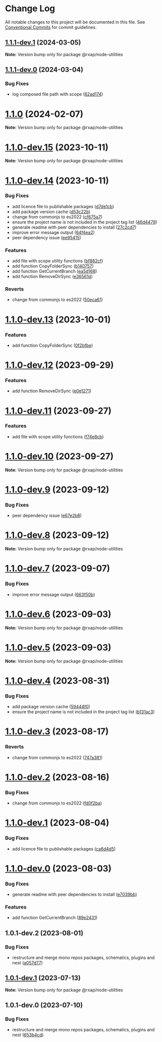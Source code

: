 # Change Log

All notable changes to this project will be documented in this file.
See [Conventional Commits](https://conventionalcommits.org) for commit guidelines.

## [1.1.1-dev.1](https://gitlab.com/rxap/packages/compare/@rxap/node-utilities@1.1.1-dev.0...@rxap/node-utilities@1.1.1-dev.1) (2024-03-05)

**Note:** Version bump only for package @rxap/node-utilities

## [1.1.1-dev.0](https://gitlab.com/rxap/packages/compare/@rxap/node-utilities@1.1.0...@rxap/node-utilities@1.1.1-dev.0) (2024-03-04)

### Bug Fixes

- log composed file path with scope ([62ad174](https://gitlab.com/rxap/packages/commit/62ad174539788e87b10909cb32e1516e57218a06))

# [1.1.0](https://gitlab.com/rxap/packages/compare/@rxap/node-utilities@1.1.0-dev.15...@rxap/node-utilities@1.1.0) (2024-02-07)

**Note:** Version bump only for package @rxap/node-utilities

# [1.1.0-dev.15](https://gitlab.com/rxap/packages/compare/@rxap/node-utilities@1.1.0-dev.14...@rxap/node-utilities@1.1.0-dev.15) (2023-10-11)

**Note:** Version bump only for package @rxap/node-utilities

# [1.1.0-dev.14](https://gitlab.com/rxap/packages/compare/@rxap/node-utilities@1.0.1-dev.1...@rxap/node-utilities@1.1.0-dev.14) (2023-10-11)

### Bug Fixes

- add licence file to publishable packages ([d7de1cb](https://gitlab.com/rxap/packages/commit/d7de1cb9db1bd1628f37084e3b0ffd1755aa75f6))
- add package version cache ([d53c22b](https://gitlab.com/rxap/packages/commit/d53c22b2879d9ea39a3f05e92dfc3a66c92e22ae))
- change from commonjs to es2022 ([cf675a7](https://gitlab.com/rxap/packages/commit/cf675a7254de9ce4b269264df59794dd42fcbd8b))
- ensure the project name is not included in the project tag list ([46d4479](https://gitlab.com/rxap/packages/commit/46d44798258ea1b20df9d4408b9c0809f55027b2))
- generate readme with peer dependencies to install ([27c2cd7](https://gitlab.com/rxap/packages/commit/27c2cd7d98f0c8a499b8c30719f49d69e4970ae9))
- improve error message output ([64f4ea2](https://gitlab.com/rxap/packages/commit/64f4ea2c74bc95facf5d51d524c0ddf6351eeb4d))
- peer dependency issue ([ee95415](https://gitlab.com/rxap/packages/commit/ee95415370d9ef2396916d6c25061a0df791034a))

### Features

- add file with scope utility functions ([bf882cf](https://gitlab.com/rxap/packages/commit/bf882cf979c5095f3175c01f9bd68b903dd08d38))
- add function CopyFolderSync ([b140757](https://gitlab.com/rxap/packages/commit/b14075764c3a25c5df6aab16d73a0305443a930a))
- add function GetCurrentBranch ([ea5d168](https://gitlab.com/rxap/packages/commit/ea5d16831594404865bd77eb3b673cfcd687d577))
- add function RemoveDirSync ([e36561d](https://gitlab.com/rxap/packages/commit/e36561d456717a2a3311a2fe9bd35f1d71842609))

### Reverts

- change from commonjs to es2022 ([50eca61](https://gitlab.com/rxap/packages/commit/50eca61e9a89388d1cfeefb8b1029b302b6f307e))

# [1.1.0-dev.13](https://gitlab.com/rxap/packages/compare/@rxap/node-utilities@1.1.0-dev.12...@rxap/node-utilities@1.1.0-dev.13) (2023-10-01)

### Features

- add function CopyFolderSync ([0f2bfbe](https://gitlab.com/rxap/packages/commit/0f2bfbeea982f49278d5142d094c62d84cddc6bf))

# [1.1.0-dev.12](https://gitlab.com/rxap/packages/compare/@rxap/node-utilities@1.1.0-dev.11...@rxap/node-utilities@1.1.0-dev.12) (2023-09-29)

### Features

- add function RemoveDirSync ([e0e1271](https://gitlab.com/rxap/packages/commit/e0e127195cbcfebee4d9bda0a77bda92fff8b4af))

# [1.1.0-dev.11](https://gitlab.com/rxap/packages/compare/@rxap/node-utilities@1.1.0-dev.10...@rxap/node-utilities@1.1.0-dev.11) (2023-09-27)

### Features

- add file with scope utility functions ([f74e8cb](https://gitlab.com/rxap/packages/commit/f74e8cb8465b43190f222d4a04f644a6eeb66a71))

# [1.1.0-dev.10](https://gitlab.com/rxap/packages/compare/@rxap/node-utilities@1.1.0-dev.9...@rxap/node-utilities@1.1.0-dev.10) (2023-09-27)

**Note:** Version bump only for package @rxap/node-utilities

# [1.1.0-dev.9](https://gitlab.com/rxap/packages/compare/@rxap/node-utilities@1.1.0-dev.8...@rxap/node-utilities@1.1.0-dev.9) (2023-09-12)

### Bug Fixes

- peer dependency issue ([e67e2b8](https://gitlab.com/rxap/packages/commit/e67e2b8eb884b598536d16c2c544a9ad9be5b53e))

# [1.1.0-dev.8](https://gitlab.com/rxap/packages/compare/@rxap/node-utilities@1.1.0-dev.7...@rxap/node-utilities@1.1.0-dev.8) (2023-09-12)

**Note:** Version bump only for package @rxap/node-utilities

# [1.1.0-dev.7](https://gitlab.com/rxap/packages/compare/@rxap/node-utilities@1.1.0-dev.6...@rxap/node-utilities@1.1.0-dev.7) (2023-09-07)

### Bug Fixes

- improve error message output ([663f50b](https://gitlab.com/rxap/packages/commit/663f50b03e8729fba2d76c08cdbe292af438a5da))

# [1.1.0-dev.6](https://gitlab.com/rxap/packages/compare/@rxap/node-utilities@1.1.0-dev.5...@rxap/node-utilities@1.1.0-dev.6) (2023-09-03)

**Note:** Version bump only for package @rxap/node-utilities

# [1.1.0-dev.5](https://gitlab.com/rxap/packages/compare/@rxap/node-utilities@1.1.0-dev.4...@rxap/node-utilities@1.1.0-dev.5) (2023-09-03)

**Note:** Version bump only for package @rxap/node-utilities

# [1.1.0-dev.4](https://gitlab.com/rxap/packages/compare/@rxap/node-utilities@1.1.0-dev.3...@rxap/node-utilities@1.1.0-dev.4) (2023-08-31)

### Bug Fixes

- add package version cache ([59444f0](https://gitlab.com/rxap/packages/commit/59444f0a111071d7fc9990afb9fecae051e0c2e3))
- ensure the project name is not included in the project tag list ([b131ac3](https://gitlab.com/rxap/packages/commit/b131ac3bd92b3b8799d62f15bbd30a1997d7c753))

# [1.1.0-dev.3](https://gitlab.com/rxap/packages/compare/@rxap/node-utilities@1.1.0-dev.2...@rxap/node-utilities@1.1.0-dev.3) (2023-08-17)

### Reverts

- change from commonjs to es2022 ([747a381](https://gitlab.com/rxap/packages/commit/747a381a090f0a276cf363da61bb19ed0c9cb5b7))

# [1.1.0-dev.2](https://gitlab.com/rxap/packages/compare/@rxap/node-utilities@1.1.0-dev.1...@rxap/node-utilities@1.1.0-dev.2) (2023-08-16)

### Bug Fixes

- change from commonjs to es2022 ([fd0f2ba](https://gitlab.com/rxap/packages/commit/fd0f2bae24eae7c854e96f630076cd5598c30be6))

# [1.1.0-dev.1](https://gitlab.com/rxap/packages/compare/@rxap/node-utilities@1.1.0-dev.0...@rxap/node-utilities@1.1.0-dev.1) (2023-08-04)

### Bug Fixes

- add licence file to publishable packages ([ca6d4d5](https://gitlab.com/rxap/packages/commit/ca6d4d509a743b89bad5ed7ae935d3007231705a))

# [1.1.0-dev.0](https://gitlab.com/rxap/packages/compare/@rxap/node-utilities@1.0.1-dev.2...@rxap/node-utilities@1.1.0-dev.0) (2023-08-03)

### Bug Fixes

- generate readme with peer dependencies to install ([e7039bb](https://gitlab.com/rxap/packages/commit/e7039bb5e86ffeadfe7cc92d5fc71d32f8efb4fb))

### Features

- add function GetCurrentBranch ([89e2431](https://gitlab.com/rxap/packages/commit/89e2431c55b440e44f12f9fc14290fe246e9bc8d))

## 1.0.1-dev.2 (2023-08-01)

### Bug Fixes

- restructure and merge mono repos packages, schematics, plugins and nest ([a057d77](https://gitlab.com/rxap/packages/commit/a057d77ca2acf9426a03a497da8532f8a2fe2c86))

## [1.0.1-dev.1](https://gitlab.com/rxap/packages/compare/@rxap/node-utilities@1.0.1-dev.0...@rxap/node-utilities@1.0.1-dev.1) (2023-07-13)

**Note:** Version bump only for package @rxap/node-utilities

## 1.0.1-dev.0 (2023-07-10)

### Bug Fixes

- restructure and merge mono repos packages, schematics, plugins and nest ([653b4cd](https://gitlab.com/rxap/packages/commit/653b4cd39fc92d322df9b3959651fea0aa6079da))
